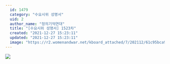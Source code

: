 ```yaml
---
  id: 1479
  category: "수요시위 성명서"
  uid: 2
  author_name: "정의기억연대"
  title: "[수요시위 성명서] 1523차"
  created: "2021-12-27 15:23:11"
  updated: "2021-12-27 15:23:11"
  image: "https://r2.womenandwar.net/kboard_attached/7/202112/61c95bca9c0228996842.jpg"
---
```

![](https://r2.womenandwar.net/kboard_attached/7/202112/61c95bca9c0228996842.jpg)